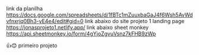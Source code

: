 link da planilha 
https://docs.google.com/spreadsheets/d/1fBTc1mZuuxbaGaJ4f6Wsh5AvWdvfnxrjq0Bh3-yE4e4/edit#gid=0
link abaixo  do site projeto 1 landing page
https://jonasprojeto1.netlify.app/
link abaixo sheet monkey
https://api.sheetmonkey.io/form/4gYjoZgvuVsnz7kFHB9zWp

👍😊
primeiro projeto
